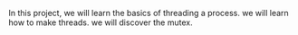 In this project, we will learn the basics of threading a process. we will learn how to make threads. we will discover the mutex.

